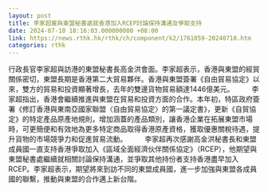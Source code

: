 ```yaml
---
layout: post
title: 李家超冀與東盟秘書處就香港加入RCEP討論保持溝通及爭取支持
date: 2024-07-10 18:16:03.000000000 +08:00
link: https://news.rthk.hk/rthk/ch/component/k2/1761059-20240710.htm
categories: rthk
---
```


行政長官李家超與訪港的東盟秘書長高金洪會面。李家超表示，香港與東盟的經貿關係密切，東盟長期是香港第二大貿易夥伴。香港與東盟簽署《自由貿易協定》以來，雙方的貿易和投資顯著增長，去年的雙邊貨物貿易額達1446億美元。
　　 
李家超指出，香港會繼續推進與東盟在貿易和投資方面的合作。本年初，特區政府簽署《修訂香港與東南亞國家聯盟〈自由貿易協定〉的第一議定書》，更新《自貿協定》的特定產品原產地規則，增加涵蓋的產品類別，讓香港企業在拓展東盟市場時，可更簡便和有效地為更多特定商品取得香港原產資格，獲取優惠關稅待遇，提升貨物的市場競爭力和促進貿易流動。
　　 
李家超再次感謝高金洪秘書長和東盟成員國一直支持香港爭取加入《區域全面經濟伙伴關係協定》（RCEP），他期望與東盟秘書處繼續就相關討論保持溝通，並爭取其他持份者支持香港盡早加入RCEP。李家超表示，期望將來到訪不同的東盟成員國，進一步加強與東盟各成員國的聯繫，推動與東盟的合作邁上新台階。
